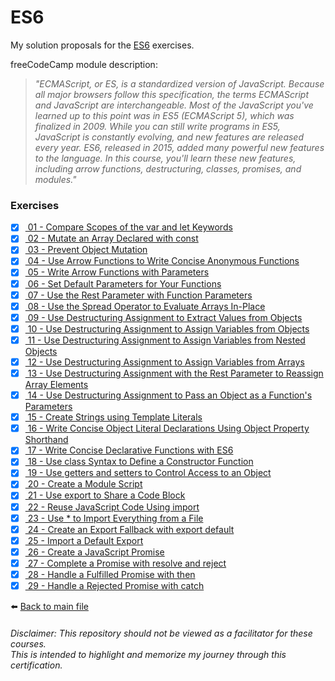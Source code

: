 # ES6

My solution proposals for the [ES6](https://www.freecodecamp.org/learn/javascript-algorithms-and-data-structures/#es6/)
exercises.

freeCodeCamp module description:
> *"ECMAScript, or ES, is a standardized version of JavaScript. Because all major browsers follow this specification, the terms ECMAScript and JavaScript are interchangeable. Most of the JavaScript you've learned up to this point was in ES5 (ECMAScript 5), which was finalized in 2009. While you can still write programs in ES5, JavaScript is constantly evolving, and new features are released every year. ES6, released in 2015, added many powerful new features to the language. In this course, you'll learn these new features, including arrow functions, destructuring, classes, promises, and modules."*

### Exercises

- [X] [ 01 - Compare Scopes of the var and let Keywords](01-compare-scopes-of-the-var-and-let-keywords.js)
- [X] [ 02 - Mutate an Array Declared with const](02-mutate-an-array-declared-with-const.js)
- [X] [ 03 - Prevent Object Mutation](03-prevent-object-mutation.js)
- [X] [ 04 - Use Arrow Functions to Write Concise Anonymous Functions](04-use-arrow-functions-to-write-concise-anonymous-functions.js)
- [X] [ 05 - Write Arrow Functions with Parameters](05-write-arrow-functions-with-parameters.js)
- [X] [ 06 - Set Default Parameters for Your Functions](06-set-default-parameters-for-your-functions.js)
- [X] [ 07 - Use the Rest Parameter with Function Parameters](07-use-the-rest-parameter-with-function-parameters.js)
- [X] [ 08 - Use the Spread Operator to Evaluate Arrays In-Place](08-use-the-spread-operator-to-evaluate-arrays-in-place.js)
- [X] [ 09 - Use Destructuring Assignment to Extract Values from Objects](09-use-destructuring-assignment-to-extract-values-from-objects.js)
- [X] [ 10 - Use Destructuring Assignment to Assign Variables from Objects](10-use-destructuring-assignment-to-assign-variables-from-objects.js)
- [X] [ 11 - Use Destructuring Assignment to Assign Variables from Nested Objects](11-use-destructuring-assignment-to-assign-variables-from-nested-objects.js)
- [X] [ 12 - Use Destructuring Assignment to Assign Variables from Arrays](12-use-destructuring-assignment-to-assign-variables-from-arrays.js)
- [X] [ 13 - Use Destructuring Assignment with the Rest Parameter to Reassign Array Elements](13-use-destructuring-assignment-with-the-rest-parameter-to-reassign-array-elements.js)
- [X] [ 14 - Use Destructuring Assignment to Pass an Object as a Function's Parameters](14-use-destructuring-assignment-to-pass-an-object-as-function-parameters.js)
- [X] [ 15 - Create Strings using Template Literals](15-create-strings-using-template-literals.js)
- [X] [ 16 - Write Concise Object Literal Declarations Using Object Property Shorthand](16-write-concise-object-literal-declarations-using-object-property-shorthand.js)
- [X] [ 17 - Write Concise Declarative Functions with ES6](17-write-concise-declarative-functions-with-es6.js)
- [X] [ 18 - Use class Syntax to Define a Constructor Function](18-use-class-syntax-to-define-a-constructor-function.js)
- [X] [ 19 - Use getters and setters to Control Access to an Object](19-use-getters-and-setters-to-control-access-to-an-object.js)
- [X] [ 20 - Create a Module Script](20-create-a-module-script.html)
- [X] [ 21 - Use export to Share a Code Block](21-use-export-to-share-a-code-block.js)
- [X] [ 22 - Reuse JavaScript Code Using import](22-reuse-js-code-using-import.js)
- [X] [ 23 - Use * to Import Everything from a File](23-use-wildcard-to-import-everything-from-file.js)
- [X] [ 24 - Create an Export Fallback with export default](24-create-an-export-fallback-with-export-default.js)
- [X] [ 25 - Import a Default Export](25-import-a-default-export.js)
- [X] [ 26 - Create a JavaScript Promise](26-create-a-js-promise.js)
- [X] [ 27 - Complete a Promise with resolve and reject](27-complete-a-promise-with-resolve-and-reject.js)
- [X] [ 28 - Handle a Fulfilled Promise with then](28-handle-a-fulfilled-promise-with-then.js)
- [X] [ 29 - Handle a Rejected Promise with catch](29-handle-a-rejected-promise-with-catch.js)

⬅️ [Back to main file](../README.md)

###### Disclaimer: This repository should not be viewed as a facilitator for these courses. <br> This is intended to highlight and memorize my journey through this certification.